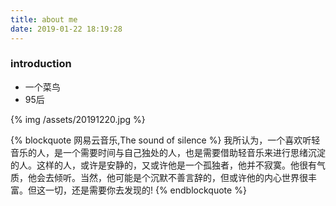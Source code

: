 ```yaml
---
title: about me
date: 2019-01-22 18:19:28
---
```

### introduction
- 一个菜鸟
- 95后

{% img /assets/20191220.jpg  %}

{% blockquote 网易云音乐,The sound of silence %}
我所认为，一个喜欢听轻音乐的人，是一个需要时间与自己独处的人，也是需要借助轻音乐来进行思绪沉淀的人。这样的人，或许是安静的，又或许他是一个孤独者，他并不寂寞。他很有气质，他会去倾听。当然，他可能是个沉默不善言辞的，但或许他的内心世界很丰富。但这一切，还是需要你去发现的!
{% endblockquote %}




